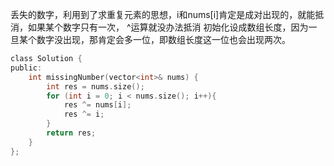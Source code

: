 丢失的数字，利用到了求重复元素的思想，i和nums[i]肯定是成对出现的，就能抵消，如果某个数字只有一次， ^运算就没办法抵消
初始化设成数组长度，因为一旦某个数字没出现，那肯定会多一位，即数组长度这一位也会出现两次。
```C
class Solution {
public:
    int missingNumber(vector<int>& nums) {
        int res = nums.size();
        for (int i = 0; i < nums.size(); i++){
            res ^= nums[i];
            res ^= i;
        }
        return res;
    }
};
```
